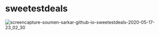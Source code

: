 # sweetestdeals

![screencapture-soumen-sarkar-github-io-sweetestdeals-2020-05-17-23_02_30](https://user-images.githubusercontent.com/14568229/84818077-8803ea00-b033-11ea-8376-cfb83f96562d.png)

